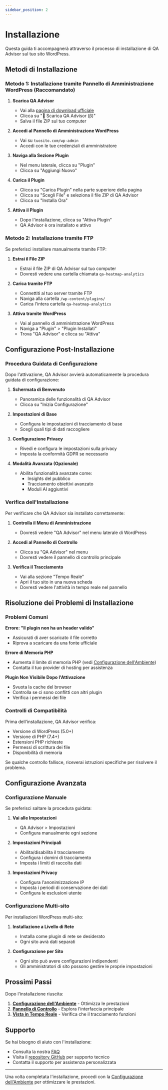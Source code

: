 ```yaml
---
sidebar_position: 2
---
```


# Installazione

Questa guida ti accompagnerà attraverso il processo di installazione di QA Advisor sul tuo sito WordPress.

## Metodi di Installazione

### Metodo 1: Installazione tramite Pannello di Amministrazione WordPress (Raccomandato)

1. **Scarica QA Advisor**
   - Vai alla [pagina di download ufficiale](/)
   - Clicca su "🚀 Scarica QA Advisor (β)"
   - Salva il file ZIP sul tuo computer

2. **Accedi al Pannello di Amministrazione WordPress**
   - Vai su `tuosito.com/wp-admin`
   - Accedi con le tue credenziali di amministratore

3. **Naviga alla Sezione Plugin**
   - Nel menu laterale, clicca su "Plugin"
   - Clicca su "Aggiungi Nuovo"

4. **Carica il Plugin**
   - Clicca su "Carica Plugin" nella parte superiore della pagina
   - Clicca su "Scegli File" e seleziona il file ZIP di QA Advisor
   - Clicca su "Installa Ora"

5. **Attiva il Plugin**
   - Dopo l'installazione, clicca su "Attiva Plugin"
   - QA Advisor è ora installato e attivo

### Metodo 2: Installazione tramite FTP

Se preferisci installare manualmente tramite FTP:

1. **Estrai il File ZIP**
   - Estrai il file ZIP di QA Advisor sul tuo computer
   - Dovresti vedere una cartella chiamata `qa-heatmap-analytics`

2. **Carica tramite FTP**
   - Connettiti al tuo server tramite FTP
   - Naviga alla cartella `/wp-content/plugins/`
   - Carica l'intera cartella `qa-heatmap-analytics`

3. **Attiva tramite WordPress**
   - Vai al pannello di amministrazione WordPress
   - Naviga a "Plugin" > "Plugin Installati"
   - Trova "QA Advisor" e clicca su "Attiva"

## Configurazione Post-Installazione

### Procedura Guidata di Configurazione

Dopo l'attivazione, QA Advisor avvierà automaticamente la procedura guidata di configurazione:

1. **Schermata di Benvenuto**
   - Panoramica delle funzionalità di QA Advisor
   - Clicca su "Inizia Configurazione"

2. **Impostazioni di Base**
   - Configura le impostazioni di tracciamento di base
   - Scegli quali tipi di dati raccogliere

3. **Configurazione Privacy**
   - Rivedi e configura le impostazioni sulla privacy
   - Imposta la conformità GDPR se necessario

4. **Modalità Avanzata (Opzionale)**
   - Abilita funzionalità avanzate come:
     - Insights del pubblico
     - Tracciamento obiettivi avanzato
     - Moduli AI aggiuntivi

### Verifica dell'Installazione

Per verificare che QA Advisor sia installato correttamente:

1. **Controlla il Menu di Amministrazione**
   - Dovresti vedere "QA Advisor" nel menu laterale di WordPress

2. **Accedi al Pannello di Controllo**
   - Clicca su "QA Advisor" nel menu
   - Dovresti vedere il pannello di controllo principale

3. **Verifica il Tracciamento**
   - Vai alla sezione "Tempo Reale"
   - Apri il tuo sito in una nuova scheda
   - Dovresti vedere l'attività in tempo reale nel pannello

## Risoluzione dei Problemi di Installazione

### Problemi Comuni

**Errore: "Il plugin non ha un header valido"**
- Assicurati di aver scaricato il file corretto
- Riprova a scaricare da una fonte ufficiale

**Errore di Memoria PHP**
- Aumenta il limite di memoria PHP (vedi [Configurazione dell'Ambiente](/docs/user-manual/getting-started/environment-setup))
- Contatta il tuo provider di hosting per assistenza

**Plugin Non Visibile Dopo l'Attivazione**
- Svuota la cache del browser
- Controlla se ci sono conflitti con altri plugin
- Verifica i permessi dei file

### Controlli di Compatibilità

Prima dell'installazione, QA Advisor verifica:

- Versione di WordPress (5.0+)
- Versione di PHP (7.4+)
- Estensioni PHP richieste
- Permessi di scrittura dei file
- Disponibilità di memoria

Se qualche controllo fallisce, riceverai istruzioni specifiche per risolvere il problema.

## Configurazione Avanzata

### Configurazione Manuale

Se preferisci saltare la procedura guidata:

1. **Vai alle Impostazioni**
   - QA Advisor > Impostazioni
   - Configura manualmente ogni sezione

2. **Impostazioni Principali**
   - Abilita/disabilita il tracciamento
   - Configura i domini di tracciamento
   - Imposta i limiti di raccolta dati

3. **Impostazioni Privacy**
   - Configura l'anonimizzazione IP
   - Imposta i periodi di conservazione dei dati
   - Configura le esclusioni utente

### Configurazione Multi-sito

Per installazioni WordPress multi-sito:

1. **Installazione a Livello di Rete**
   - Installa come plugin di rete se desiderato
   - Ogni sito avrà dati separati

2. **Configurazione per Sito**
   - Ogni sito può avere configurazioni indipendenti
   - Gli amministratori di sito possono gestire le proprie impostazioni

## Prossimi Passi

Dopo l'installazione riuscita:

1. **[Configurazione dell'Ambiente](/docs/user-manual/getting-started/environment-setup)** - Ottimizza le prestazioni
2. **[Pannello di Controllo](/docs/user-manual/screens-and-operations/dashboard)** - Esplora l'interfaccia principale
3. **[Vista in Tempo Reale](/docs/user-manual/screens-and-operations/realtime)** - Verifica che il tracciamento funzioni

## Supporto

Se hai bisogno di aiuto con l'installazione:

- Consulta la nostra [FAQ](/docs/faq)
- Visita il [repository GitHub](https://github.com/quarka-org) per supporto tecnico
- Contatta il supporto per assistenza personalizzata

---

Una volta completata l'installazione, procedi con la [Configurazione dell'Ambiente](/docs/user-manual/getting-started/environment-setup) per ottimizzare le prestazioni.

